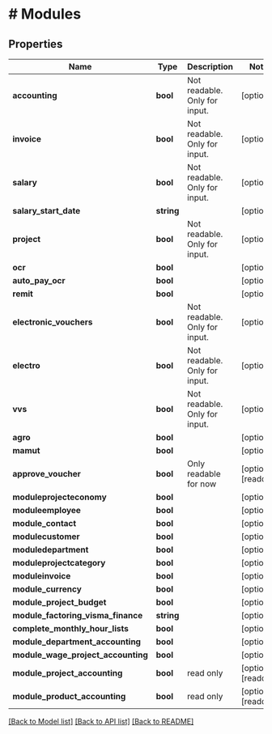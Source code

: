 # # Modules

## Properties

Name | Type | Description | Notes
------------ | ------------- | ------------- | -------------
**accounting** | **bool** | Not readable. Only for input. | [optional]
**invoice** | **bool** | Not readable. Only for input. | [optional]
**salary** | **bool** | Not readable. Only for input. | [optional]
**salary_start_date** | **string** |  | [optional]
**project** | **bool** | Not readable. Only for input. | [optional]
**ocr** | **bool** |  | [optional]
**auto_pay_ocr** | **bool** |  | [optional]
**remit** | **bool** |  | [optional]
**electronic_vouchers** | **bool** | Not readable. Only for input. | [optional]
**electro** | **bool** | Not readable. Only for input. | [optional]
**vvs** | **bool** | Not readable. Only for input. | [optional]
**agro** | **bool** |  | [optional]
**mamut** | **bool** |  | [optional]
**approve_voucher** | **bool** | Only readable for now | [optional] [readonly]
**moduleprojecteconomy** | **bool** |  | [optional]
**moduleemployee** | **bool** |  | [optional]
**module_contact** | **bool** |  | [optional]
**modulecustomer** | **bool** |  | [optional]
**moduledepartment** | **bool** |  | [optional]
**moduleprojectcategory** | **bool** |  | [optional]
**moduleinvoice** | **bool** |  | [optional]
**module_currency** | **bool** |  | [optional]
**module_project_budget** | **bool** |  | [optional]
**module_factoring_visma_finance** | **string** |  | [optional]
**complete_monthly_hour_lists** | **bool** |  | [optional]
**module_department_accounting** | **bool** |  | [optional]
**module_wage_project_accounting** | **bool** |  | [optional]
**module_project_accounting** | **bool** | read only | [optional] [readonly]
**module_product_accounting** | **bool** | read only | [optional] [readonly]

[[Back to Model list]](../../README.md#models) [[Back to API list]](../../README.md#endpoints) [[Back to README]](../../README.md)
